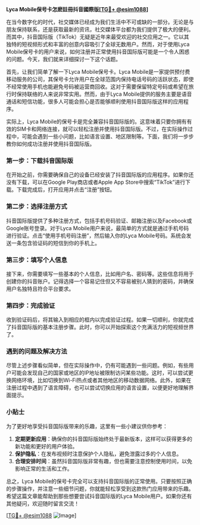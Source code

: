 **Lyca Mobile保号卡怎麽註冊抖音國際版[[TG💪+ @esim1088](https://t.me/s/esim1088)]**

在当今数字化的时代，社交媒体已经成为我们生活中不可或缺的一部分。无论是与朋友保持联系，还是获取最新的资讯，社交媒体平台都为我们提供了极大的便利。而其中，抖音国际版（TikTok）无疑是近年来最受欢迎的社交应用之一。它以其独特的短视频形式和丰富的创意内容吸引了全球无数用户。然而，对于使用Lyca Mobile保号卡的用户来说，如何注册并正常使用抖音国际版可能是一个令人困惑的问题。今天，我们就来详细探讨一下这个话题。

首先，让我们简单了解一下Lyca Mobile保号卡。Lyca Mobile是一家提供预付费移动服务的公司，其保号卡允许用户在全球范围内保持电话号码的活跃状态，即使不经常使用手机也能避免号码被运营商回收。这对于需要保留特定号码或希望在旅行时保持联络的人来说非常实用。然而，由于Lyca Mobile提供的服务主要是语音通话和短信功能，很多人可能会担心是否能够顺利使用抖音国际版这样的应用程序。

实际上，Lyca Mobile的保号卡是完全兼容抖音国际版的。这意味着只要你拥有有效的SIM卡和网络连接，就可以轻松注册并使用抖音国际版。不过，在实际操作过程中，可能会遇到一些小问题，比如语言设置、地区限制等。下面，我们将一步步教你如何成功注册并使用抖音国际版。

### 第一步：下载抖音国际版

在开始之前，你需要确保自己的设备已经安装了抖音国际版的应用程序。如果你还没有下载，可以在Google Play商店或者Apple App Store中搜索“TikTok”进行下载。下载完成后，打开应用并点击“注册”按钮。

### 第二步：选择注册方式

抖音国际版提供了多种注册方式，包括手机号码验证、邮箱注册以及Facebook或Google账号登录。对于Lyca Mobile用户来说，最简单的方式就是通过手机号码进行验证。点击“使用手机号码注册”，然后输入你的Lyca Mobile号码。系统会发送一条包含验证码的短信到你的手机上。

### 第三步：填写个人信息

接下来，你需要填写一些基本的个人信息，比如用户名、密码等。这些信息将用于创建你的抖音账户。记得选择一个容易记住但又不容易被别人猜到的密码，并确保用户名独特且符合平台要求。

### 第四步：完成验证

收到验证码后，将其输入到相应的框内以完成验证过程。如果一切顺利，你就完成了抖音国际版的基本注册步骤。此时，你可以开始探索这个充满活力的短视频世界了。

### 遇到的问题及解决方法

尽管上述步骤看似简单，但在实际操作中，仍有可能遇到一些问题。例如，有些用户可能会发现自己的国家或地区的IP地址被限制访问某些功能。这时，可以尝试更换网络环境，比如切换到Wi-Fi热点或者其他地区的移动数据网络。此外，如果在注册过程中遇到了语言障碍，也可以尝试切换应用的语言设置，以便更好地理解界面提示。

### 小贴士

为了更好地享受抖音国际版带来的乐趣，这里有一些小建议供你参考：

1. **定期更新应用**：确保你的抖音国际版始终处于最新版本，这样可以获得更多的新功能和更好的用户体验。
2. **保护隐私**：在发布视频时注意保护个人隐私，避免泄露过多的个人信息。
3. **合理安排时间**：虽然抖音国际版非常有趣，但也需要注意控制使用时间，以免影响正常的生活和工作。

总之，Lyca Mobile的保号卡完全可以支持抖音国际版的正常使用。只要按照正确的步骤操作，并注意一些细节问题，你就能轻松享受到这款热门应用带来的乐趣。希望这篇文章能帮助到那些想要尝试抖音国际版的Lyca Mobile用户。如果你还有其他疑问，欢迎随时留言交流！

[[TG💪+ @esim1088](https://t.me/s/esim1088) ![Image](https://i.postimg.cc/4NQfJmqS/Snipaste-2025-05-13-00-14-12.png)]